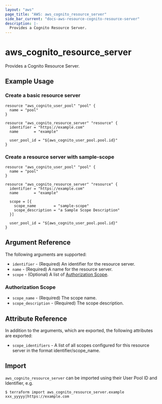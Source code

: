 ```yaml
---
layout: "aws"
page_title: "AWS: aws_cognito_resource_server"
side_bar_current: "docs-aws-resource-cognito-resource-server"
description: |-
  Provides a Cognito Resource Server.
---
```


# aws_cognito_resource_server

Provides a Cognito Resource Server.

## Example Usage

### Create a basic resource server

```hcl
resource "aws_cognito_user_pool" "pool" {
  name = "pool"
}

resource "aws_cognito_resource_server" "resource" {
  identifier = "https://example.com"
  name       = "example"

  user_pool_id = "${aws_cognito_user_pool.pool.id}"
}
```

### Create a resource server with sample-scope

```hcl
resource "aws_cognito_user_pool" "pool" {
  name = "pool"
}

resource "aws_cognito_resource_server" "resource" {
  identifier = "https://example.com"
  name       = "example"

  scope = [{
    scope_name        = "sample-scope"
    scope_description = "a Sample Scope Description"
  }]

  user_pool_id = "${aws_cognito_user_pool.pool.id}"
}
```

## Argument Reference

The following arguments are supported:

* `identifier` - (Required) An identifier for the resource server.
* `name` - (Required) A name for the resource server.
* `scope` - (Optional) A list of [Authorization Scope](#authorization_scope).

### Authorization Scope

* `scope_name` - (Required) The scope name.
* `scope_description` - (Required) The scope description.

## Attribute Reference

In addition to the arguments, which are exported, the following attributes are exported:

* `scope_identifiers` - A list of all scopes configured for this resource server in the format identifier/scope_name.

## Import

`aws_cognito_resource_server` can be imported using their User Pool ID and Identifier, e.g.

```
$ terraform import aws_cognito_resource_server.example xxx_yyyyy|https://example.com
```
